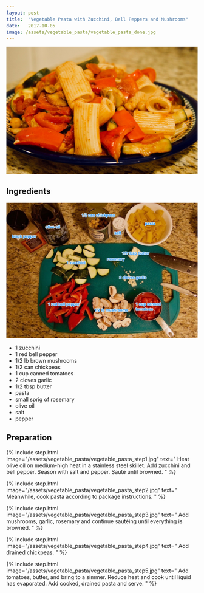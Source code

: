 ```yaml
---
layout: post
title:  "Vegetable Pasta with Zucchini, Bell Peppers and Mushrooms"
date:   2017-10-05
image: /assets/vegetable_pasta/vegetable_pasta_done.jpg
---
```


![Vegetable Pasta](/assets/vegetable_pasta/vegetable_pasta_done.jpg)


## Ingredients

![Ingredients](/assets/vegetable_pasta/vegetable_pasta_ingredients.jpg)


* 1 zucchini
* 1 red bell pepper
* 1/2 lb brown mushrooms
* 1/2 can chickpeas
* 1 cup canned tomatoes
* 2 cloves garlic
* 1/2 tbsp butter
* pasta
* small sprig of rosemary
* olive oil
* salt
* pepper


## Preparation
{% include step.html image="/assets/vegetable_pasta/vegetable_pasta_step1.jpg" text="
Heat olive oil on medium-high heat in a stainless steel skillet. Add zucchini and bell pepper. Season with salt and pepper. Sauté until browned.
" %}

{% include step.html image="/assets/vegetable_pasta/vegetable_pasta_step2.jpg" text="
Meanwhile, cook pasta according to package instructions.
" %}

{% include step.html image="/assets/vegetable_pasta/vegetable_pasta_step3.jpg" text="
Add mushrooms, garlic, rosemary and continue sautéing until everything is browned.
" %}

{% include step.html image="/assets/vegetable_pasta/vegetable_pasta_step4.jpg" text="
Add drained chickpeas.
" %}

{% include step.html image="/assets/vegetable_pasta/vegetable_pasta_step5.jpg" text="
Add tomatoes, butter, and bring to a simmer. Reduce heat and cook until liquid has evaporated. Add cooked, drained pasta and serve.
" %}
